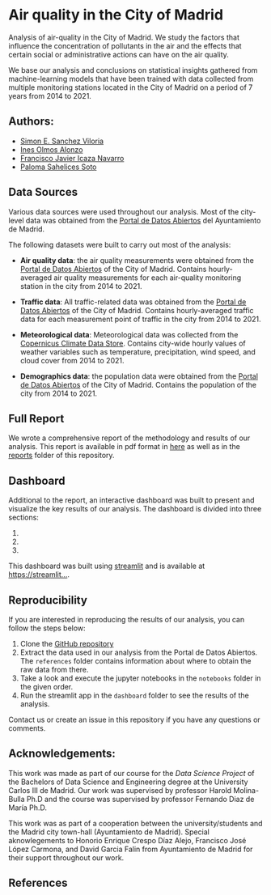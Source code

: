 Air quality in the City of Madrid
===============================

Analysis of air-quality in the City of Madrid. We study the factors that influence the concentration of pollutants in the air and the effects that certain social or administrative actions can have on the air quality.

We base our analysis and conclusions on statistical insights gathered from machine-learning models that have been trained with data collected from multiple monitoring stations located in the City of Madrid on a period of 7 years from 2014 to 2021.

Authors:
--------

- [Simon E. Sanchez Viloria](https://github.com/simonsanvil)
- [Ines Olmos Alonzo]()
- [Francisco Javier Icaza Navarro]()
- [Paloma Sahelices Soto]()

Data Sources
-------------

Various data sources were used throughout our analysis. Most of the city-level data was obtained from the [Portal de Datos Abiertos](https://datos.madrid.es/portal) del Ayuntamiento de Madrid. 

The following datasets were built to carry out most of the analysis:

- **Air quality data**: the air quality measurements were obtained from the [Portal de Datos Abiertos](https://datos.madrid.es/portal) of the City of Madrid. Contains hourly-averaged air quality measurements for each air-quality monitoring station in the city from 2014 to 2021.

- **Traffic data**: All traffic-related data was obtained from the [Portal de Datos Abiertos](https://datos.madrid.es/portal) of the City of Madrid. Contains hourly-averaged traffic data for each measurement point of traffic in the city from 2014 to 2021.

- **Meteorological data**: Meteorological data was collected from the [Copernicus Climate Data Store](https://cds.climate.copernicus.eu/cdsapp#!/dataset/reanalysis-era5-single-levels?tab=form). Contains city-wide hourly values of weather variables such as temperature, precipitation, wind speed, and cloud cover from 2014 to 2021.


- **Demographics data**: the population data were obtained from the [Portal de Datos Abiertos](https://datos.madrid.es/portal) of the City of Madrid. Contains the population of the city from 2014 to 2021.


Full Report
------------------------

We wrote a comprehensive report of the methodology and results of our analysis. This report is available in pdf format in [here]() as well as in the [reports]() folder of this repository. 

Dashboard
---------

Additional to the report, an interactive dashboard was built to present and visualize the key results of our analysis. The dashboard is divided into three sections:

1.
2.
3.

This dashboard was built using [streamlit](https://streamlit.io/) and is available at [https://streamlit...]().

Reproducibility
-----------

If you are interested in reproducing the results of our analysis, you can follow the steps below:

1. Clone the [GitHub repository]()
2. Extract the data used in our analysis from the Portal de Datos Abiertos. The `references` folder contains information about where to obtain the raw data from there.
3. Take a look and execute the jupyter notebooks in the `notebooks` folder in the given order.
4. Run the streamlit app in the `dashboard` folder to see the results of the analysis.

Contact us or create an issue in this repository if you have any questions or comments.

Acknowledgements:
-----

This work was made as part of our course for the *Data Science Project* of the Bachelors of Data Science and Engineering degree at the University Carlos III de Madrid. Our work was supervised by professor Harold Molina-Bulla Ph.D and the course was supervised by professor Fernando Diaz de María Ph.D. 

This work was as part of a cooperation between the university/students and the Madrid city town-hall (Ayuntamiento de Madrid). Special aknowlegements to Honorio Enrique Crespo Díaz Alejo, Francisco José López Carmona, and David Garcia Falin from Ayuntamiento de Madrid for their support throughout our work.

References
--------

